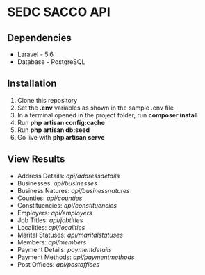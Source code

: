 # SEDC SACCO API

## Dependencies

* Laravel - 5.6
* Database - PostgreSQL

## Installation

1. Clone this repository
2. Set the **.env** variables as shown in the sample .env file
3. In a terminal opened in the project folder, run **composer install**
4. Run **php artisan config:cache**
5. Run **php artisan db:seed**
6. Go live with **php artisan serve**

## View Results

* Address Details: *api/addressdetails*
* Businesses: *api/businesses*
* Business Natures: *api/businessnatures*
* Counties: *api/counties*
* Constituencies: *api/constituencies*
* Employers: *api/employers*
* Job Titles: *api/jobtitles*
* Localities: *api/localities*
* Marital Statuses: *api/maritalstatuses*
* Members: *api/members*
* Payment Details: *paymentdetails*
* Payment Methods: *api/paymentmethods*
* Post Offices: *api/postoffices*
